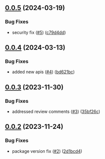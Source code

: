 ## [0.0.5](https://github.com/IBM/data-product-exchange-node-sdk/compare/v0.0.4...v0.0.5) (2024-03-19)


### Bug Fixes

* security fix ([#5](https://github.com/IBM/data-product-exchange-node-sdk/issues/5)) ([c79d4dd](https://github.com/IBM/data-product-exchange-node-sdk/commit/c79d4dd751671532429f485140c89566d2a2ccd3))

## [0.0.4](https://github.com/IBM/data-product-exchange-node-sdk/compare/v0.0.3...v0.0.4) (2024-03-13)


### Bug Fixes

* added new apis ([#4](https://github.com/IBM/data-product-exchange-node-sdk/issues/4)) ([bd621bc](https://github.com/IBM/data-product-exchange-node-sdk/commit/bd621bc251e5ace9389df6e99da24d0c78cd2ae2))

## [0.0.3](https://github.com/IBM/data-product-exchange-node-sdk/compare/v0.0.2...v0.0.3) (2023-11-30)


### Bug Fixes

* addressed review comments ([#3](https://github.com/IBM/data-product-exchange-node-sdk/issues/3)) ([35bf26c](https://github.com/IBM/data-product-exchange-node-sdk/commit/35bf26ce536fd168c3b1d4c02ddd68d41dcb3184))

## [0.0.2](https://github.com/IBM/data-product-exchange-node-sdk/compare/v0.0.1...v0.0.2) (2023-11-24)


### Bug Fixes

* package version fix ([#2](https://github.com/IBM/data-product-exchange-node-sdk/issues/2)) ([2d1bcd4](https://github.com/IBM/data-product-exchange-node-sdk/commit/2d1bcd48210b6402e2e07da323a5ddd2120a6f63))
